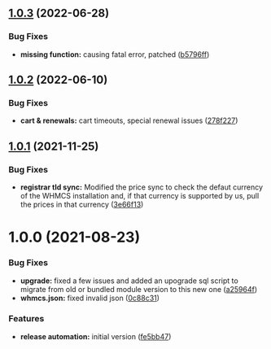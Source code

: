 ## [1.0.3](https://github.com/internetbs/whmcs-internetbs-registrar/compare/v1.0.2...v1.0.3) (2022-06-28)


### Bug Fixes

* **missing function:** causing fatal error, patched ([b5796ff](https://github.com/internetbs/whmcs-internetbs-registrar/commit/b5796ff97d3b0179423e6b13ef7b6b3bfef38d38))

## [1.0.2](https://github.com/internetbs/whmcs-internetbs-registrar/compare/v1.0.1...v1.0.2) (2022-06-10)


### Bug Fixes

* **cart & renewals:** cart timeouts, special renewal issues ([278f227](https://github.com/internetbs/whmcs-internetbs-registrar/commit/278f227324437257f6ef527b83c42f93a44acb6d))

## [1.0.1](https://github.com/internetbs/whmcs-internetbs-registrar/compare/v1.0.0...v1.0.1) (2021-11-25)


### Bug Fixes

* **registrar tld sync:** Modified the price sync to check the defaut currency of the WHMCS installation and, if that currency is supported by us, pull the prices in that currency ([3e66f13](https://github.com/internetbs/whmcs-internetbs-registrar/commit/3e66f1385753741b8487ef07b5cbb640a1471717))

# 1.0.0 (2021-08-23)


### Bug Fixes

* **upgrade:** fixed a few issues and added an upograde sql script to migrate from old or bundled module version to this new one ([a25964f](https://github.com/internetbs/whmcs-internetbs-registrar/commit/a25964fb8f2b654223ce1945810d229500deddc7))
* **whmcs.json:** fixed invalid json ([0c88c31](https://github.com/internetbs/whmcs-internetbs-registrar/commit/0c88c31173aa1b8a64b404970bace468fad64484))


### Features

* **release automation:** initial version ([fe5bb47](https://github.com/internetbs/whmcs-internetbs-registrar/commit/fe5bb47622f9059a0219c1636ba16d0a7067b3be))

